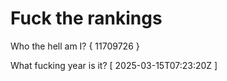 # Fuck the rankings

Who the hell am I?
{ 11709726 }

What fucking year is it?
[ 2025-03-15T07:23:20Z ]
